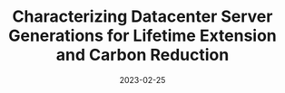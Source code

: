 ---
authors: <u>Jaylen Wang</u>, Udit Gupta, Akshitha Sriraman
bibtex: "@inproceedings{wang2023characterizing,\n    title={Characterizing Datacenter\
  \ Server Generations for Lifetime Extension and Carbon Reduction},\n    author={Wang,\
  \ Jaylen and Gupta, Udit and Sriraman, Akshitha},\n    booktitle={Workshop on NetZero\
  \ Carbon Computing},\n    year={2023}\n}\n"
citation: J. Wang, U. Gupta, and A. Sriraman, "Characterizing Datacenter Server Generations
  for Lifetime Extension and Carbon Reduction," in <i>Workshop on NetZero Carbon Computing</i>,
  2023.
collection: publications
conf_shorthand: NetZero
date: 2023-02-25
paperurl: https://jaylenwang7.github.io/files/NetZero_23.pdf
title: Characterizing Datacenter Server Generations for Lifetime Extension and Carbon
  Reduction
venue: 1st Workshop on NetZero Carbon Computing
venue_type: workshop
---